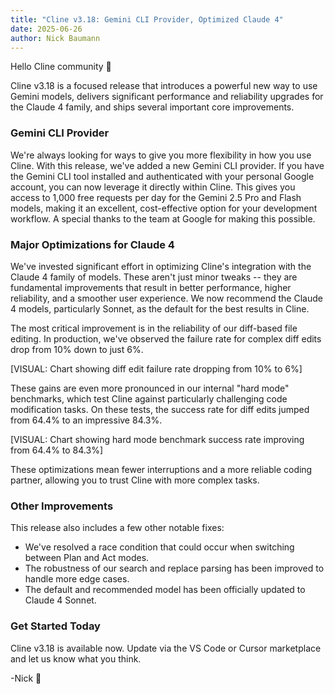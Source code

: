```yaml
---
title: "Cline v3.18: Gemini CLI Provider, Optimized Claude 4"
date: 2025-06-26
author: Nick Baumann
---
```


Hello Cline community 🫡

Cline v3.18 is a focused release that introduces a powerful new way to use Gemini models, delivers significant performance and reliability upgrades for the Claude 4 family, and ships several important core improvements.

### Gemini CLI Provider

We're always looking for ways to give you more flexibility in how you use Cline. With this release, we've added a new Gemini CLI provider. If you have the Gemini CLI tool installed and authenticated with your personal Google account, you can now leverage it directly within Cline. This gives you access to 1,000 free requests per day for the Gemini 2.5 Pro and Flash models, making it an excellent, cost-effective option for your development workflow. A special thanks to the team at Google for making this possible.

### Major Optimizations for Claude 4

We've invested significant effort in optimizing Cline's integration with the Claude 4 family of models. These aren't just minor tweaks -- they are fundamental improvements that result in better performance, higher reliability, and a smoother user experience. We now recommend the Claude 4 models, particularly Sonnet, as the default for the best results in Cline.

The most critical improvement is in the reliability of our diff-based file editing. In production, we've observed the failure rate for complex diff edits drop from 10% down to just 6%.

[VISUAL: Chart showing diff edit failure rate dropping from 10% to 6%]

These gains are even more pronounced in our internal "hard mode" benchmarks, which test Cline against particularly challenging code modification tasks. On these tests, the success rate for diff edits jumped from 64.4% to an impressive 84.3%.

[VISUAL: Chart showing hard mode benchmark success rate improving from 64.4% to 84.3%]

These optimizations mean fewer interruptions and a more reliable coding partner, allowing you to trust Cline with more complex tasks.

### Other Improvements

This release also includes a few other notable fixes:

*   We've resolved a race condition that could occur when switching between Plan and Act modes.
*   The robustness of our search and replace parsing has been improved to handle more edge cases.
*   The default and recommended model has been officially updated to Claude 4 Sonnet.

### Get Started Today

Cline v3.18 is available now. Update via the VS Code or Cursor marketplace and let us know what you think.

\-Nick 🫡
